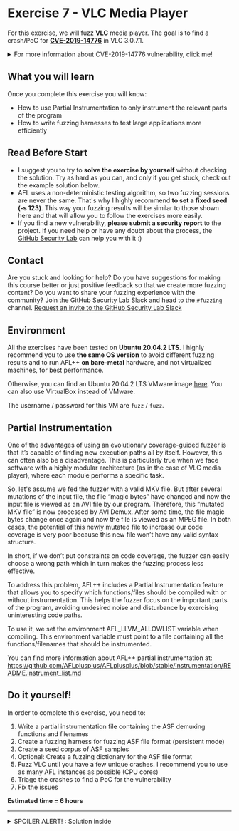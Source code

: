 # Exercise 7 - VLC Media Player

For this exercise, we will fuzz **VLC** media player. The goal is to find a crash/PoC for [**CVE-2019-14776**](https://nvd.nist.gov/vuln/detail/CVE-2019-14776) in VLC 3.0.7.1.

<details>
  <summary>For more information about CVE-2019-14776 vulnerability, click me!</summary>
  --------------------------------------------------------------------------------------------------------
  
  **CVE-2019-14776** is an Out-of-bounds Read vulneratibily that can be triggered via a crafted WMV/ASF (Windows Media Video) file.
  
 An Out-of-bounds Read is a vulnerability that occurs when the program reads data past the end, or before the beginning, of the intended buffer.

As a result, it allows remote attackers to cause a denial of service or possibly obtain potentially sensitive information from process memory.

You can find more information about Out-of-bounds Read vulnerabilities at the following link: https://cwe.mitre.org/data/definitions/125.html
  
</details>


## What you will learn
Once you complete this exercise you will know:
- How to use Partial Instrumentation to only instrument the relevant parts of the program
- How to write fuzzing harnesses to test large applications more efficiently

## Read Before Start
- I suggest you to try to **solve the exercise by yourself** without checking the solution. Try as hard as you can, and only if you get stuck, check out the example solution below.
- AFL uses a non-deterministic testing algorithm, so two fuzzing sessions are never the same. That's why I highly recommend **to set a fixed seed (-s 123)**. This way your fuzzing results will be similar to those shown here and that will allow you to follow the exercises more easily.  
- If you find a new vulnerability, **please submit a security report** to the project. If you need help or have any doubt about the process, the [GitHub Security Lab](mailto:securitylab.github.com) can help you with it :)

## Contact
Are you stuck and looking for help? Do you have suggestions for making this course better or just positive feedback so that we create more fuzzing content?
Do you want to share your fuzzing experience with the community?
Join the GitHub Security Lab Slack and head to the `#fuzzing` channel. [Request an invite to the GitHub Security Lab Slack](mailto:securitylab-social@github.com?subject=Request%20an%20invite%20to%20the%20GitHub%20Security%20Lab%20Slack)

## Environment

All the exercises have been tested on **Ubuntu 20.04.2 LTS**. I highly recommend you to use **the same OS version** to avoid different fuzzing results and to run AFL++ **on bare-metal** hardware, and not virtualized machines, for best performance.

Otherwise, you can find an Ubuntu 20.04.2 LTS VMware image [here](https://drive.google.com/file/d/1_m1x-SHcm7Muov2mlmbbt8nkrMYp0Q3K/view?usp=sharing). You can also use VirtualBox instead of VMware.

The username / password for this VM are `fuzz` / `fuzz`.

## Partial Instrumentation

One of the advantages of using an evolutionary coverage-guided fuzzer is that it’s capable of finding new execution paths all by itself. However, this can often also be a disadvantage. This is particularly true when we face software with a highly modular architecture (as in the case of VLC media player), where each module performs a specific task.

So, let's assume we fed the fuzzer with a valid MKV file. But after several mutations of the input file, the file “magic bytes” have changed and now the input file is viewed as an AVI file by our program. Therefore, this “mutated MKV file” is now processed by AVI Demux. After some time, the file magic bytes change once again and now the file is viewed as an MPEG file. In both cases, the potential of this newly mutated file to increase our code coverage is very poor because this new file won’t have any valid syntax structure.

In short, if we don’t put constraints on code coverage, the fuzzer can easily choose a wrong path which in turn makes the fuzzing process less effective.

To address this problem, AFL++ includes a Partial Instrumentation feature that allows you to specify which functions/files should be compiled with or without instrumentation. This helps the fuzzer focus on the important parts of the program, avoiding undesired noise and disturbance by exercising uninteresting code paths.

To use it, we set the environment AFL_LLVM_ALLOWLIST variable when compiling. This environment variable must point to a file containing all the functions/filenames that should be instrumented.

You can find more information about AFL++ partial instrumentation at: https://github.com/AFLplusplus/AFLplusplus/blob/stable/instrumentation/README.instrument_list.md

## Do it yourself!
In order to complete this exercise, you need to:
1) Write a partial instrumentation file containing the ASF demuxing functions and filenames
2) Create a fuzzing harness for fuzzing ASF file format (persistent mode)
3) Create a seed corpus of ASF samples
4) Optional: Create a fuzzing dictionary for the ASF file format
5) Fuzz VLC until you have a few unique crashes. I recommend you to use as many AFL instances as possible (CPU cores)
6) Triage the crashes to find a PoC for the vulnerability
7) Fix the issues

**Estimated time = 6 hours**

---------------------------------------------------------------------------------------------------------------------------------------------------

<details>
  <summary>SPOILER ALERT! : Solution inside</summary>

### Download the target
  
Let's first get our fuzzing target. Create a new directory for the project you want to fuzz:
```
cd $HOME
mkdir fuzzing_vlc && cd fuzzing_vlc
```
  
Download and uncompressvlc-3.0.7.1.tar.xz:
```
wget https://download.videolan.org/pub/videolan/vlc/3.0.7.1/vlc-3.0.7.1.tar.xz
tar -xvf vlc-3.0.7.1.tar.xz && cd vlc-3.0.7.1/
```
    
### Build VLC:
```
./configure --prefix="$HOME/fuzzing_vlc/vlc-3.0.7.1/install" --disable-a52 --disable-lua --disable-qt
make -j$(nproc)
```

To test everything is working properly, just type:
```
./bin/vlc-static --help
```
  
and you should see something like that

![](Images/image0.png)
  

### Seed corpus creation
 
You can find a lot of video samples in the [ffmpeg samples repository](https://samples.ffmpeg.org/)
  
I advise you to pick some samples and then, to use a video editor to shrink the video file to smallest size possible. 
  
These are some examples of open-source video editors:
  
- [OpenShot](https://www.openshot.org/)
- [Shotcut](https://shotcut.org/)
  
Or more easily, just copy the [short2.wmv](./InputCorpus/short2.wmv) and [veryshort.wmv](./InputCorpus/veryshort.wmv) files to your AFL input folder.
  
  
### Fuzzing harness
  
If you try to fuzz directly the ``vlc-static`` binary you'll see that AFL only get a few executions per second. This is because VLC startup is very time consuming.
  
That's why I recommend you to create a custom fuzzing harness for fuzzing VLC.
  
Since the bug exists in the ASF demuxing, I call to the ``vlc_demux_process_memory``
  
I chose to modify the ``./test/vlc-demux-run.c`` file to include my fuzzing harness. In this way, you can compile the harness just doing:
  
```
cd test
make vlc-demux-run -j$(nproc) LDFLAGS="-fsanitize=address"
cd ..  
```
  
You can find my code changes [here](./fuzzing_harness.patch)
  
  
### Partial instrumentation
  
At first I tried just including the filenames involved in ASF demuxing. Unfortunately, this approach didn't work.

It seems that matching on filenames is [not always possible](https://github.com/AFLplusplus/AFLplusplus/issues/1018#issuecomment-879045408), so I opted for a mixing aproach including function matching and filename matching:
  

![](Images/image2.png)  
  
You can download my partial instrumentation file [here](./Partial_instrumentation)

  
### Minor changes
  
To speed-up the ASF fuzzing speed, I recommend you to apply this patch to ``modules/demux/libasf.c``  (no more clues at the moment ;) ) : [speedup.patch](./speedup.patch)
  
### Fuzzing time  
  
Time for building VLC using **afl-clang-fast** as the compiler and with ASAN enabled:
  
```
CC="afl-clang-fast" CXX="afl-clang-fast++" ./configure --prefix="$HOME/fuzzing_vlc/vlc-3.0.7.1/install" --disable-a52 --disable-lua --disable-qt --with-sanitizer=address
AFL_LLVM_ALLOWLIST=$HOME/fuzzing_vlc/vlc-3.0.7.1/Partial_instrumentation make -j$(nproc) LDFLAGS="-fsanitize=address"
```
  
Build the fuzzing harness:
```
cd test
make vlc-demux-run -j$(nproc) LDFLAGS="-fsanitize=address"
cd ..  
```

Now, you can run the fuzzer with the following command:
```
afl-fuzz -t 100 -m none -i './afl_in' -o './afl_out' -x asf_dictionary.dict -D -M master -- ./test/vlc-demux-run @@  
```
  
Some notes:
- The timeout parameter is heavily reliant on the computer. You will need to adjust this value.

  
After a while, you should have multiple crashes:
![](Images/Image2.png)  

### Triage
  
The ASan trace may look like:
  
![](Images/Image3.png)  
  
### Fix the issues
  
The last step of the exercise is to fix both bugs. Rebuild your target after the fixes and check that your PoCs don't crash the program anymore. This last part is left as an exercise for the student.
  
  <details>
  <summary>Solution inside</summary>
   --------------------------------------------------------------------------------------------------
    
  Official fixes:
    
  - https://github.com/videolan/vlc/commit/fdbdd677c1e6262f31771b0ba10afb24aabf108c#diff-a22170125046390274dd33c2cb5bb0e99d485e6708b376f40978de9534ac55a9
    
   </details> 

Alternatively, you can download a newer version of libexif, and check that both bugs have been fixed.
  
